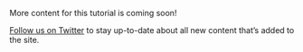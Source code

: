 More content for this tutorial is coming soon!

[Follow us on Twitter](https://twitter.com/graphcool) to stay up-to-date about all new content that’s added to the site.
